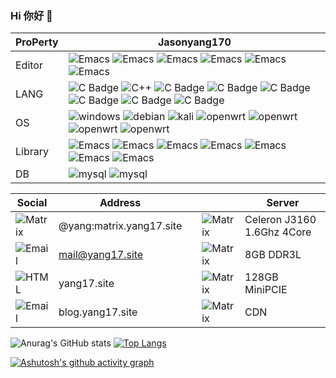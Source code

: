 ### Hi 你好 👋
|ProPerty                                        |Jasonyang170
|----------------------------------------------------|---------------------------------------------------------------
|Editor               |![Emacs](https://shields.io/badge/-Vscode-93f6ef?logo=vscodium) ![Emacs](https://shields.io/badge/-Vim-93f6ef?logo=vim)  ![Emacs](https://shields.io/badge/-IDEA-93f6ef?logo=intellijidea) ![Emacs](https://shields.io/badge/-AndroidStudio-93f6ef?logo=AndroidStudio) ![Emacs](https://shields.io/badge/-Arduino-93f6ef?logo=arduino) ![Emacs](https://shields.io/badge/-QT-93f6ef?logo=qt)
|LANG           |  ![C Badge](https://shields.io/badge/-C-3776AB?style=flat&logo=C)  ![C++](https://shields.io/badge/-C++-3776AB?style=flat&logo=cplusplus) ![C Badge](https://shields.io/badge/-Kotlin-3776AB?style=flat&logo=kotlin) ![C Badge](https://shields.io/badge/-Java-3776AB?style=flat&logo=Oracle&logoColor=yellow) ![C Badge](https://shields.io/badge/-JavaScript-3776AB?style=flat&logo=javascript) ![C Badge](https://shields.io/badge/-Python-3776AB?style=flat&logo=python&logoColor=white)  ![C Badge](https://shields.io/badge/-PHP-3776AB?style=flat&logo=php) ![C Badge](https://shields.io/badge/-Rust-3776AB?style=flat&logo=rust)  
|OS  |  ![windows](https://shields.io/badge/-Windows-936fef?logo=windows) ![debian](https://shields.io/badge/-Debian-93f6ef?style=flat&logo=Debian&logoColor=red) ![kali](https://shields.io/badge/-Kali-93f6ef?style=flat&logo=kalilinux&logoColor=red) ![openwrt](https://shields.io/badge/-OpenWRT-93f1ef?logo=openwrt) ![openwrt](https://shields.io/badge/-Android-93f1ef?logo=android) ![openwrt](https://shields.io/badge/-WearOS-93f1ef?logo=wearos)  ![openwrt](https://shields.io/badge/-HarmonyOS-93f1ef?logo=harmonyos) 
|Library |![Emacs](https://shields.io/badge/-OpenCV-93f6ef?logo=opencv) ![Emacs](https://shields.io/badge/-OpenAI-93f6ef?logo=openai) ![Emacs](https://shields.io/badge/-Docker-93f6ef?logo=docker) ![Emacs](https://shields.io/badge/-Vue.js-93f6ef?logo=vue.js) ![Emacs](https://shields.io/badge/-Adafruit-93f6ef?logo=adafruit) ![Emacs](https://shields.io/badge/-Bootstrap-93f6ef?logo=Bootstrap) ![Emacs](https://shields.io/badge/-Nginx-93f6ef?logo=nginx)
|DB   | ![mysql](https://shields.io/badge/-MySQL-93f6ef?style=for-the-badge&logo=mysql) ![mysql](https://shields.io/badge/-SQLite-93f6ef?style=for-the-badge&logo=sqlite)


|Social                   |Address          |                  |                  |Server     
|-----------------------|------------------|------------------|------------------|------------------
|![Matrix](https://shields.io/badge/-Matrix-ffffff?style=flat&logo=Matrix&logoColor=blue)|@yang:matrix.yang17.site||![Matrix](https://shields.io/badge/-CPU-ffffff?style=flat&logo=intel&logoColor=blue)|Celeron J3160 1.6Ghz 4Core
|![Email](https://shields.io/badge/-Email-ffffff?style=flat&logo=gmail)|mail@yang17.site||![Matrix](https://shields.io/badge/-RAM-ffffff?style=flat&logo=Kingstontechnology&logoColor=red)|8GB DDR3L
|![HTML](https://shields.io/badge/-WebSite-ffffff?style=flat&logo=html5)|yang17.site||![Matrix](https://shields.io/badge/-ROM-ffffff?style=flat&logo=westerndigital&logoColor=black)|128GB MiniPCIE
|![Email](https://shields.io/badge/-Wordpress-ffffff?style=flat&logo=wordpress&logoColor=blue)|blog.yang17.site||![Matrix](https://shields.io/badge/-Proxy-ffffff?style=flat&logo=cloudflare)|CDN

![Anurag's GitHub stats](https://github-readme-stats.vercel.app/api?username=Jasonyang170&show_icons=true&theme=transparent)
[![Top Langs](https://github-readme-stats.vercel.app/api/top-langs/?username=Jasonyang170&layout=donut)](https://github.com/anuraghazra/github-readme-stats)

[![Ashutosh's github activity graph](https://github-readme-activity-graph.vercel.app/graph?username=Jasonyang170&theme=react-dark)](https://github.com/Jasonyang170)


